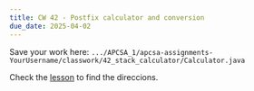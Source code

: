 ```yaml
---
title: CW 42 - Postfix calculator and conversion
due_date: 2025-04-02
---
```


Save your work here: `.../APCSA_1/apcsa-assignments-YourUsername/classwork/42_stack_calculator/Calculator.java`

Check the [lesson](https://github.com/novillo-cs/apcsa_material/blob/main/lessons/41_eval_postfix_expressions.pdf) to find the direccions.
